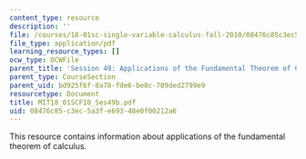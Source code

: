```yaml
---
content_type: resource
description: ''
file: /courses/18-01sc-single-variable-calculus-fall-2010/08476c85c3ec5a3fe69348e0f00212a6_MIT18_01SCF10_Ses49b.pdf
file_type: application/pdf
learning_resource_types: []
ocw_type: OCWFile
parent_title: 'Session 49: Applications of the Fundamental Theorem of Calculus'
parent_type: CourseSection
parent_uid: bd925f6f-8a78-fde6-be8c-709ded2799e9
resourcetype: Document
title: MIT18_01SCF10_Ses49b.pdf
uid: 08476c85-c3ec-5a3f-e693-48e0f00212a6
---
```

This resource contains information about applications of the fundamental theorem of calculus.

